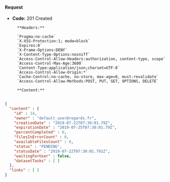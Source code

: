 #### Request

* **Code:** 201 Created

        **Headers:**

        `Pragma:no-cache`
        `X-XSS-Protection:1; mode=block`
        `Expires:0`
        `X-Frame-Options:DENY`
        `X-Content-Type-Options:nosniff`
        `Access-Control-Allow-Headers:authorization, content-type, scope`
        `Access-Control-Max-Age:3600`
        `Content-Type:application/json;charset=UTF-8`
        `Access-Control-Allow-Origin:*`
        `Cache-Control:no-cache, no-store, max-age=0, must-revalidate`
        `Access-Control-Allow-Methods:POST, PUT, GET, OPTIONS, DELETE`

        **Content:**

```json
    
{
  "content" : {
    "id" : 14,
    "owner" : "default_user@regards.fr",
    "creationDate" : "2019-07-22T07:30:01.79Z",
    "expirationDate" : "2019-07-25T07:30:01.79Z",
    "percentCompleted" : 0,
    "filesInErrorCount" : 0,
    "availableFilesCount" : 0,
    "status" : "PENDING",
    "statusDate" : "2019-07-22T07:30:01.791Z",
    "waitingForUser" : false,
    "datasetTasks" : [ ]
  },
  "links" : [ ]
}
```
